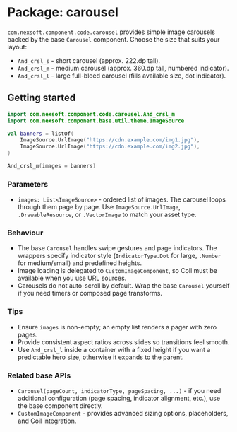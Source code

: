 # Package: carousel

`com.nexsoft.component.code.carousel` provides simple image carousels backed by the base `Carousel` component. Choose the size that suits your layout:
- `And_crsl_s` - short carousel (approx. 222.dp tall).
- `And_crsl_m` - medium carousel (approx. 360.dp tall, numbered indicator).
- `And_crsl_l` - large full-bleed carousel (fills available size, dot indicator).

## Getting started
```kotlin
import com.nexsoft.component.code.carousel.And_crsl_m
import com.nexsoft.component.base.util.theme.ImageSource

val banners = listOf(
    ImageSource.UrlImage("https://cdn.example.com/img1.jpg"),
    ImageSource.UrlImage("https://cdn.example.com/img2.jpg"),
)

And_crsl_m(images = banners)
```

### Parameters
- `images: List<ImageSource>` - ordered list of images. The carousel loops through them page by page. Use `ImageSource.UrlImage`, `.DrawableResource`, or `.VectorImage` to match your asset type.

### Behaviour
- The base `Carousel` handles swipe gestures and page indicators. The wrappers specify indicator style (`IndicatorType.Dot` for large, `.Number` for medium/small) and predefined heights.
- Image loading is delegated to `CustomImageComponent`, so Coil must be available when you use URL sources.
- Carousels do not auto-scroll by default. Wrap the base `Carousel` yourself if you need timers or composed page transforms.

### Tips
- Ensure `images` is non-empty; an empty list renders a pager with zero pages.
- Provide consistent aspect ratios across slides so transitions feel smooth.
- Use `And_crsl_l` inside a container with a fixed height if you want a predictable hero size, otherwise it expands to the parent.

### Related base APIs
- `Carousel(pageCount, indicatorType, pageSpacing, ...)` - if you need additional configuration (page spacing, indicator alignment, etc.), use the base component directly.
- `CustomImageComponent` - provides advanced sizing options, placeholders, and Coil integration.
